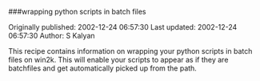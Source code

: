 ###wrapping python scripts in batch files

Originally published: 2002-12-24 06:57:30
Last updated: 2002-12-24 06:57:30
Author: S Kalyan

This recipe contains information on wrapping your python scripts in batch files on win2k. This will enable your scripts to appear as if they are batchfiles and get automatically picked up from the path.